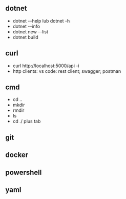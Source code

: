 ## dotnet
- dotnet --help lub dotnet -h
- dotnet --info
- dotnet new --list
- dotnet build


## curl
- curl http://localhost:5000/api -i
- http clients: vs code: rest client; swagger; postman

## cmd
- cd ..
- mkdir
- rmdir
- ls
- cd ./ plus tab

## git


## docker



## powershell




## yaml